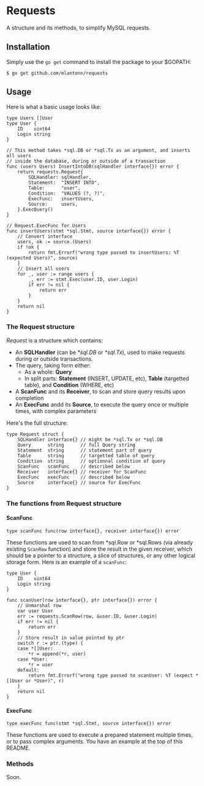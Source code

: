 # Requests
A structure and its methods, to simplify MySQL requests.

## Installation
Simply use the `go get` command to install the package to your $GOPATH:
```
$ go get github.com/mlantonn/requests
```

## Usage
Here is what a basic usage looks like:
```Golang
type Users []User
type User {
    ID    uint64
    Login string
}

// This method takes *sql.DB or *sql.Tx as an argument, and inserts all users
// inside the database, during or outside of a transaction
func (users Users) InsertIntoDB(sqlHandler interface{}) error {
    return requests.Request{
        SQLHandler: sqlHandler,
        Statement:  "INSERT INTO",
        Table:      "user",
        Condition:  "VALUES (?, ?)",
        ExecFunc:   insertUsers,
        Source:     users,
    }.ExecQuery()
}

// Request.ExecFunc for Users
func insertUsers(stmt *sql.Stmt, source interface{}) error {
    // Convert interface
    users, ok := source.(Users)
    if !ok {
        return fmt.Errorf("wrong type passed to insertUsers: %T (expected Users)", source)
    }
    // Insert all users
    for _, user := range users {
        _, err := stmt.Exec(user.ID, user.Login)
        if err != nil {
            return err
        }
    }
    return nil
}
```
### The Request structure
_Request_ is a structure which contains:
- An **SQLHandler** (can be _*sql.DB_ or _*sql.Tx_), used to make requests during or outside transactions.
- The query, taking form either:
  - As a whole: **Query**
  - In split parts: **Statement** (INSERT, UPDATE, etc), **Table** (targetted table), and **Condition** (WHERE, etc)
- A **ScanFunc** and its **Receiver**, to scan and store query results upon completion
- An **ExecFunc** andd its **Source**, to execute the query once or multiple times, with complex parameters

Here's the full structure:
```Golang
type Request struct {
    SQLHandler interface{} // might be *sql.Tx or *sql.DB
    Query      string      // full Query string
    Statement  string      // statement part of query
    Table      string      // targetted table of query
    Condition  string      // optionnal condition of query
    ScanFunc   scanFunc    // described below
    Receiver   interface{} // receiver for ScanFunc
    ExecFunc   execFunc    // described below
    Source     interface{} // source for ExecFunc
}
```

### The functions from Request structure
#### ScanFunc
```Golang
type scanFunc func(row interface{}, receiver interface{}) error
```
These functions are used to scan from *sql.Row or *sql.Rows (via already existing `ScanRow` function) and store the result in the given receiver, which should be a pointer to a structure, a slice of structures, or any other logical storage form. Here is an example of a `scanFunc`:<br />
```Golang
type User {
    ID    uint64
    Login string
}

func scanUser(row interface{}, ptr interface{}) error {
    // Unmarshal row
    var user User
    err := requests.ScanRow(row, &user.ID, &user.Login)
    if err != nil {
        return err
    }
    // Store result in value pointed by ptr
    switch r := ptr.(type) {
    case *[]User:
        *r = append(*r, user)
    case *User:
        *r = user
    default:
        return fmt.Errorf("wrong type passed to scanUser: %T (expect *[]User or *User)", r)
    }
    return nil
}
```

#### ExecFunc
```Golang
type execFunc func(stmt *sql.Stmt, source interface{}) error
```
These functions are used to execute a prepared statement multiple times, or to pass complex arguments. You have an example at the top of this README.<br />

### Methods
Soon.
